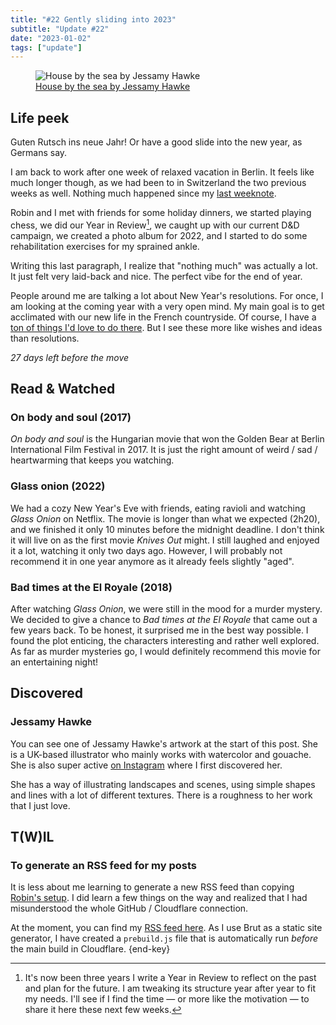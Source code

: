 ```yaml
---
title: "#22 Gently sliding into 2023"
subtitle: "Update #22"
date: "2023-01-02"
tags: ["update"]
---
```


<figure>
 <img src="https://static.wixstatic.com/media/d33cd3_dc078aaf057a43909f156172e5d33d80~mv2.jpg/v1/fill/w_1238,h_1238,al_c,q_85,usm_0.66_1.00_0.01,enc_auto/d33cd3_dc078aaf057a43909f156172e5d33d80~mv2.jpg" alt="House by the sea by Jessamy Hawke" />
 <figcaption><a href="https://www.jessamyhawke.co.uk/in-the-garden">House by the sea by Jessamy Hawke</a>
 </figcaption>
</figure>

## Life peek

Guten Rutsch ins neue Jahr! Or have a good slide into the new year, as Germans say.

I am back to work after one week of relaxed vacation in Berlin. It feels like much longer though, as we had been to in Switzerland the two previous weeks as well. Nothing much happened since my [last weeknote](/posts/21-berlin-post-christmas).

Robin and I met with friends for some holiday dinners, we started playing chess, we did our Year in Review[^1], we caught up with our current D&D campaign, we created a photo album for 2022, and I started to do some rehabilitation exercises for my sprained ankle.

Writing this last paragraph, I realize that "nothing much" was actually a lot. It just felt very laid-back and nice. The perfect vibe for the end of year.

People around me are talking a lot about New Year's resolutions. For once, I am looking at the coming year with a very open mind. My main goal is to get acclimated with our new life in the French countryside. Of course, I have a [ton of things I'd love to do there](/posts/city-kids-going-cottagecore). But I see these more like wishes and ideas than resolutions.

_27 days left before the move_

[^1]: It's now been three years I write a Year in Review to reflect on the past and plan for the future. I am tweaking its structure year after year to fit my needs. I'll see if I find the time — or more like the motivation — to share it here these next few weeks.

## Read & Watched

### On body and soul (2017)

<cite>On body and soul</cite> is the Hungarian movie that won the Golden Bear at Berlin International Film Festival in 2017. It is just the right amount of weird / sad / heartwarming that keeps you watching.

### Glass onion (2022)

We had a cozy New Year's Eve with friends, eating ravioli and watching <cite>Glass Onion</cite> on Netflix. The movie is longer than what we expected (2h20), and we finished it only 10 minutes before the midnight deadline. I don't think it will live on as the first movie <cite>Knives Out</cite> might. I still laughed and enjoyed it a lot, watching it only two days ago. However, I will probably not recommend it in one year anymore as it already feels slightly "aged".

### Bad times at the El Royale (2018)

After watching <cite>Glass Onion</cite>, we were still in the mood for a murder mystery. We decided to give a chance to <cite>Bad times at the El Royale</cite> that came out a few years back. To be honest, it surprised me in the best way possible. I found the plot enticing, the characters interesting and rather well explored. As far as murder mysteries go, I would definitely recommend this movie for an entertaining night!

## Discovered

### Jessamy Hawke

You can see one of Jessamy Hawke's artwork at the start of this post. She is a UK-based illustrator who mainly works with watercolor and gouache. She is also super active [on Instagram](https://www.instagram.com/jessamydrewthat/) where I first discovered her.

She has a way of illustrating landscapes and scenes, using simple shapes and lines with a lot of different textures. There is a roughness to her work that I just love.

## T(W)IL

### To generate an RSS feed for my posts

It is less about me learning to generate a new RSS feed than copying [Robin's setup](https://robinmetral.com/). I did learn a few things on the way and realized that I had misunderstood the whole GitHub / Cloudflare connection.

At the moment, you can find my [RSS feed here](/feed.xml). As I use Brut as a static site generator, I have created a `prebuild.js` file that is automatically run _before_ the main build in Cloudflare. {end-key}
